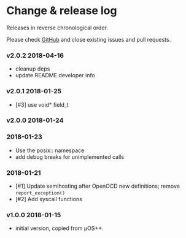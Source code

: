# Change & release log

Releases in reverse chronological order.

Please check [GitHub](https://github.com/micro-os-plus/semihosting-xpack/issues/) and close existing issues and pull requests.

### v2.0.2 2018-04-16

* cleanup deps
* update README developer info

### v2.0.1 2018-01-25

* [#3] use void* field_t

### v2.0.0 2018-01-24

### 2018-01-23

* Use the posix:: namespace
* add debug breaks for unimplemented calls

### 2018-01-21

* [#1] Update semihosting after OpenOCD new definitions; remove `report_exception()`
* [#2] Add syscall functions

### v1.0.0 2018-01-15

* initial version, copied from µOS++.

